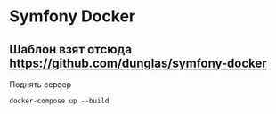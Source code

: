# Symfony Docker

## Шаблон взят отсюда https://github.com/dunglas/symfony-docker

Поднять сервер
```
docker-compose up --build
```